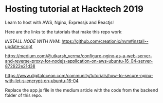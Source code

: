 # Hosting tutorial at Hacktech 2019
Learn to host with AWS, Nginx, Expressjs and Reactjs!

Here are the links to the tutorials that make this repo work:

*INSTALL NODE WITH NVM*: https://github.com/creationix/nvm#install--update-script

https://medium.com/@utkarsh_verma/configure-nginx-as-a-web-server-and-reverse-proxy-for-nodejs-application-on-aws-ubuntu-16-04-server-872922e21d38

https://www.digitalocean.com/community/tutorials/how-to-secure-nginx-with-let-s-encrypt-on-ubuntu-16-04

Replace the app.js file in the medium article with the code from the backend folder of this repo.
